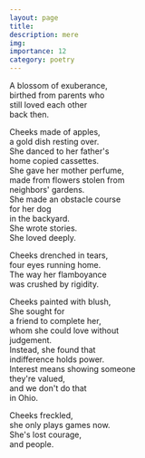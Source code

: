 ```yaml
---
layout: page
title: 
description: mere
img:
importance: 12
category: poetry
---
```


A blossom of exuberance, <br/>
birthed from parents who <br/>
still loved each other <br/>
back then.

Cheeks made of apples, <br/>
a gold dish resting over. <br/>
She danced to her father's <br/>
home copied cassettes. <br/>
She gave her mother perfume, <br/>
made from flowers stolen from <br/>
neighbors' gardens. <br/>
She made an obstacle course <br/>
for her dog <br/>
in the backyard. <br/>
She wrote stories. <br/>
She loved deeply.

Cheeks drenched in tears, <br/>
four eyes running home. <br/>
The way her flamboyance <br/>
was crushed by rigidity.

Cheeks painted with blush, <br/>
She sought for <br/>
a friend to complete her, <br/>
whom she could love without <br/>
judgement. <br/>
Instead, she found that <br/>
indifference holds power. <br/>
Interest means showing someone <br/>
they're valued, <br/>
and we don't do that <br/>
in Ohio.

Cheeks freckled, <br/>
she only plays games now. <br/>
She's lost courage, <br/>
and people.

